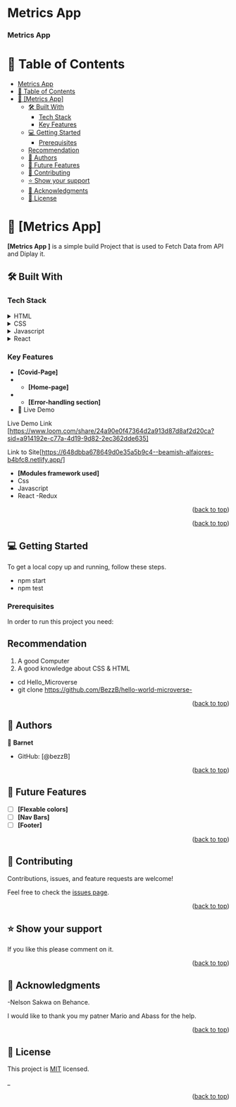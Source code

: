 # Metrics App

<a name="readme-top"></a>


<a name="readme-top"></a>


  <h3><b>Metrics App</b></h3>

</div>

<!-- TABLE OF CONTENTS -->

# 📗 Table of Contents

- [Metrics App](#metrics-app)
- [📗 Table of Contents](#-table-of-contents)
- [📖 \[Metrics App\] ](#-metrics-app-)
  - [🛠 Built With ](#-built-with-)
    - [Tech Stack ](#tech-stack-)
    - [Key Features ](#key-features-)
  - [💻 Getting Started ](#-getting-started-)
    - [Prerequisites](#prerequisites)
  - [Recommendation](#recommendation)
  - [👥 Authors ](#-authors-)
  - [🔭 Future Features ](#-future-features-)
  - [🤝 Contributing ](#-contributing-)
  - [⭐️ Show your support ](#️-show-your-support-)
  - [🙏 Acknowledgments ](#-acknowledgments-)
  - [📝 License ](#-license-)

<!-- PROJECT DESCRIPTION -->

# 📖 [Metrics App] <a name="about-project"></a>


**[Metrics App ]** is a simple build Project that is used to Fetch Data from API and Diplay it.

## 🛠 Built With <a name="built-with"></a>

### Tech Stack <a name="tech-stack"></a>


<details>
  <summary>HTML</summary>
</details>

<details>
  <summary>CSS</summary>
</details>

<details>
  <summary>Javascript</summary>
</details>

<details>
  <summary>React</summary>
</details>

<!-- Features -->

### Key Features <a name="key-features"></a>


- **[Covid-Page]**
- - **[Home-page]**
- - **[Error-handling section]**
- 
  🚀 Live Demo

Live Demo Link
[https://www.loom.com/share/24a90e0f47364d2a913d87d8af2d20ca?sid=a914192e-c77a-4d19-9d82-2ec362dde635]

Link to Site[https://648dbba678649d0e35a5b9c4--beamish-alfajores-b4bfc8.netlify.app/]
  
- **[Modules framework used]**
- Css
- Javascript
- React
-Redux
<p align="right">(<a href="#readme-top">back to top</a>)</p>

<p align="right">(<a href="#readme-top">back to top</a>)</p>

<!-- GETTING STARTED -->

## 💻 Getting Started <a name="getting-started"></a>


To get a local copy up and running, follow these steps.

- npm start
- npm test


### Prerequisites

In order to run this project you need: 

## Recommendation
1. A good Computer
2. A good knowledge about CSS & HTML

* cd Hello_Microverse
* git clone https://github.com/BezzB/hello-world-microverse-

<p align="right">(<a href="#readme-top">back to top</a>)</p>

<!-- AUTHORS -->

## 👥 Authors <a name="authors"></a>


👤 **Barnet**

- GitHub: [@bezzB]


<p align="right">(<a href="#readme-top">back to top</a>)</p>

<!-- FUTURE FEATURES -->

## 🔭 Future Features <a name="future-features"></a>


- [ ] **[Flexable colors]**
- [ ] **[Nav Bars]**
- [ ] **[Footer]**

<p align="right">(<a href="#readme-top">back to top</a>)</p>

<!-- CONTRIBUTING -->

## 🤝 Contributing <a name="contributing"></a>

Contributions, issues, and feature requests are welcome!

Feel free to check the [issues page](../../issues/).

<p align="right">(<a href="#readme-top">back to top</a>)</p>

<!-- SUPPORT -->

## ⭐️ Show your support <a name="support"></a>


If you like this please comment on it.

<p align="right">(<a href="#readme-top">back to top</a>)</p>

<!-- ACKNOWLEDGEMENTS -->

## 🙏 Acknowledgments <a name="acknowledgements"></a>
-Nelson Sakwa on Behance.


I would like to thank you my patner Mario and Abass for the help.

<p align="right">(<a href="#readme-top">back to top</a>)</p>

<!-- LICENSE -->

## 📝 License <a name="license"></a>

This project is [MIT](./LICENSE) licensed.

_
<p align="right">(<a href="#readme-top">back to top</a>)</p>
